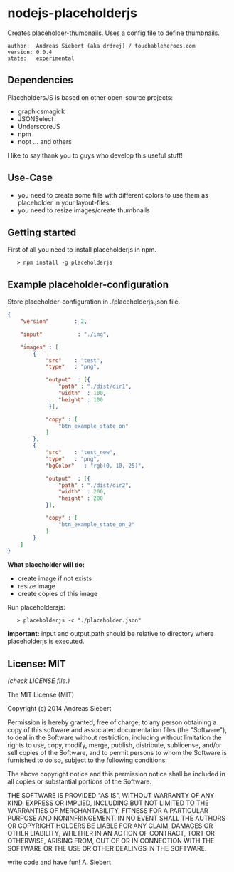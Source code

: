 nodejs-placeholderjs
====================

Creates placeholder-thumbnails. Uses a config file to define thumbnails.

    author:  Andreas Siebert (aka drdrej) / touchableheroes.com
    version: 0.0.4
    state:   experimental


## Dependencies

PlaceholdersJS is based on other open-source projects:
* graphicsmagick
* JSONSelect
* UnderscoreJS
* npm
* nopt
... and others

I like to say thank you to guys who develop this useful stuff!

## Use-Case
* you need to create some fills with different colors to use them as placeholder in your layout-files.
* you need to resize images/create thumbnails

## Getting started

First of all you need to install placeholderjs in npm.
```
   > npm install -g placeholderjs
```

## Example placeholder-configuration
Store placeholder-configuration in ./placeholderjs.json file.

```json
{
    "version"        : 2,

    "input"           : "./img",

    "images" : [
        {
            "src"    : "test",
            "type"   : "png",

            "output"  : [{
                "path" : "./dist/dir1",
                "width"  : 100,
                "height" : 100
             }],

            "copy" : [
                "btn_example_state_on"
            ]
        },
        {
            "src"    : "test_new",
            "type"   : "png",
            "bgColor"   : "rgb(0, 10, 25)",

            "output"  : [{
                "path" : "./dist/dir2",
                "width"  : 200,
                "height" : 200
            }],

            "copy" : [
                "btn_example_state_on_2"
            ]
        }
    ]
}
```

**What placeholder will do:**
* create image if not exists
* resize image
* create copies of this image

Run placeholdersjs:
```
   > placeholderjs -c "./placeholder.json"
```


**Important:** input and output.path should be relative to directory where placeholderjs is executed.

## License: MIT
*(check LICENSE file.)*

The MIT License (MIT)

Copyright (c) 2014 Andreas Siebert

Permission is hereby granted, free of charge, to any person obtaining a copy
of this software and associated documentation files (the "Software"), to deal
in the Software without restriction, including without limitation the rights
to use, copy, modify, merge, publish, distribute, sublicense, and/or sell
copies of the Software, and to permit persons to whom the Software is
furnished to do so, subject to the following conditions:

The above copyright notice and this permission notice shall be included in all
copies or substantial portions of the Software.

THE SOFTWARE IS PROVIDED "AS IS", WITHOUT WARRANTY OF ANY KIND, EXPRESS OR
IMPLIED, INCLUDING BUT NOT LIMITED TO THE WARRANTIES OF MERCHANTABILITY,
FITNESS FOR A PARTICULAR PURPOSE AND NONINFRINGEMENT. IN NO EVENT SHALL THE
AUTHORS OR COPYRIGHT HOLDERS BE LIABLE FOR ANY CLAIM, DAMAGES OR OTHER
LIABILITY, WHETHER IN AN ACTION OF CONTRACT, TORT OR OTHERWISE, ARISING FROM,
OUT OF OR IN CONNECTION WITH THE SOFTWARE OR THE USE OR OTHER DEALINGS IN THE
SOFTWARE.

write code and have fun!
A. Siebert
